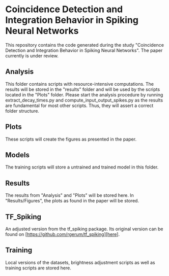 # Coincidence Detection and Integration Behavior in Spiking Neural Networks

This repository contains the code generated during the study "Coincidence Detection and Integration Behavior in Spiking Neural Networks". The paper currently is under review.

## Analysis

This folder contains scripts with resource-intensive computations. The results will be stored in the "results" folder and will be used by the scripts located in the "Plots" folder.
Please start the analysis procedure by running extract_decay_times.py and compute_input_output_spikes.py as the results are fundamental for most other scripts. Thus, they will assert a correct folder structure.


## Plots

These scripts will create the figures as presented in the paper.


## Models

The training scripts will store a untrained and trained model in this folder.


## Results

The results from "Analysis" and "Plots" will be stored here. In "Results/Figures", the plots as found in the paper will be stored.


## TF_Spiking

An adjusted version from the tf_spiking package. Its original version can be found on [https://github.com/rgerum/tf_spiking][here].

[here]: https://github.com/rgerum/tf_spiking]


## Training

Local versions of the datasets, brightness adjustment scripts as well as training scripts are stored here.

